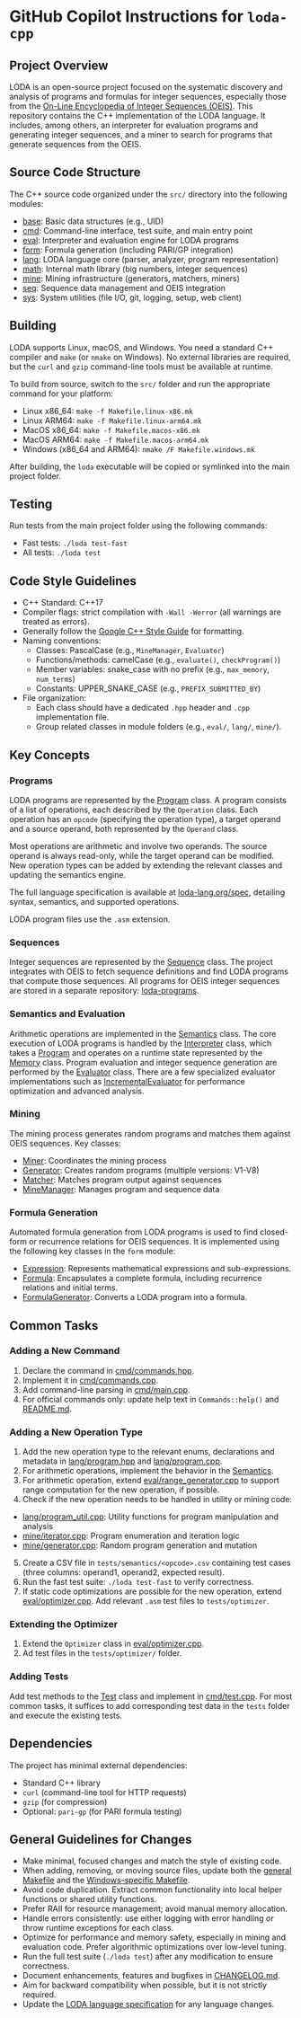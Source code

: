 # GitHub Copilot Instructions for `loda-cpp`

## Project Overview

LODA is an open-source project focused on the systematic discovery and analysis of programs and formulas for integer sequences, especially those from the [On-Line Encyclopedia of Integer Sequences (OEIS)](https://oeis.org/). This repository contains the C++ implementation of the LODA language. It includes, among others, an interpreter for evaluation programs and generating integer sequences, and a miner to search for programs that generate sequences from the OEIS.

## Source Code Structure

The C++ source code organized under the `src/` directory into the following modules:

- [base](../src/base): Basic data structures (e.g., UID)
- [cmd](../src/cmd): Command-line interface, test suite, and main entry point
- [eval](../src/eval): Interpreter and evaluation engine for LODA programs
- [form](../src/form): Formula generation (including PARI/GP integration)
- [lang](../src/lang): LODA language core (parser, analyzer, program representation)
- [math](../src/math): Internal math library (big numbers, integer sequences)
- [mine](../src/mine): Mining infrastructure (generators, matchers, miners)
- [seq](../src/seq): Sequence data management and OEIS integration
- [sys](../src/sys): System utilities (file I/O, git, logging, setup, web client)

## Building

LODA supports Linux, macOS, and Windows. You need a standard C++ compiler and `make` (or `nmake` on Windows). No external libraries are required, but the `curl` and `gzip` command-line tools must be available at runtime.

To build from source, switch to the `src/` folder and run the appropriate command for your platform:

* Linux x86\_64: `make -f Makefile.linux-x86.mk`
* Linux ARM64: `make -f Makefile.linux-arm64.mk`
* MacOS x86\_64: `make -f Makefile.macos-x86.mk`
* MacOS ARM64: `make -f Makefile.macos-arm64.mk`
* Windows (x86\_64 and ARM64): `nmake /F Makefile.windows.mk`

After building, the `loda` executable will be copied or symlinked into the main project folder.

## Testing

Run tests from the main project folder using the following commands:
- Fast tests: `./loda test-fast`
- All tests: `./loda test`

## Code Style Guidelines

- C++ Standard: C++17
- Compiler flags: strict compilation with `-Wall -Werror` (all warnings are treated as errors).
- Generally follow the [Google C++ Style Guide](https://google.github.io/styleguide/cppguide.html) for formatting.
- Naming conventions:
  - Classes: PascalCase (e.g., `MineManager`, `Evaluator`)
  - Functions/methods: camelCase (e.g., `evaluate()`, `checkProgram()`)
  - Member variables: snake_case with no prefix (e.g., `max_memory`, `num_terms`)
  - Constants: UPPER_SNAKE_CASE (e.g., `PREFIX_SUBMITTED_BY`)
- File organization:  
  - Each class should have a dedicated `.hpp` header and `.cpp` implementation file.
  - Group related classes in module folders (e.g., `eval/`, `lang/`, `mine/`).

## Key Concepts

### Programs

LODA programs are represented by the [Program](../src/lang/program.hpp) class. A program consists of a list of operations, each described by the `Operation` class. Each operation has an `opcode` (specifying the operation type), a target operand and a source operand, both represented by the `Operand` class.

Most operations are arithmetic and involve two operands. The source operand is always read-only, while the target operand can be modified. New operation types can be added by extending the relevant classes and updating the semantics engine.

The full language specification is available at [loda-lang.org/spec](https://loda-lang.org/spec/), detailing syntax, semantics, and supported operations.

LODA program files use the `.asm` extension.

### Sequences

Integer sequences are represented by the [Sequence](../src/math/sequence.hpp) class. The project integrates with OEIS to fetch sequence definitions and find LODA programs that compute those sequences.
All programs for OEIS integer sequences are stored in a separate repository: [loda-programs](https://github.com/loda-lang/loda-programs).

### Semantics and Evaluation

Arithmetic operations are implemented in the [Semantics](../src/eval/semantics.hpp) class. The core execution of LODA programs is handled by the [Interpreter](../src/eval/interpreter.hpp) class, which takes a [Program](../src/lang/program.hpp) and operates on a runtime state represented by the [Memory](../src/eval/memory.hpp) class. Program evaluation and integer sequence generation are performed by the [Evaluator](../src/eval/evaluator.hpp) class. There are a few specialized evaluator implementations such as [IncrementalEvaluator](../src/eval/evaluator_inc.hpp) for performance optimization and advanced analysis.

### Mining

The mining process generates random programs and matches them against OEIS sequences. Key classes:
- [Miner](../src/mine/miner.hpp): Coordinates the mining process
- [Generator](../src/mine/generator.hpp): Creates random programs (multiple versions: V1-V8)
- [Matcher](../src/mine/matcher.hpp): Matches program output against sequences
- [MineManager](../src/mine/mine_manager.hpp): Manages program and sequence data

### Formula Generation

Automated formula generation from LODA programs is used to find closed-form or recurrence relations for OEIS sequences. It is implemented using the following key classes in the `form` module:
- [Expression](../src/form/expression.hpp): Represents mathematical expressions and sub-expressions.
- [Formula](../src/form/formula.hpp): Encapsulates a complete formula, including recurrence relations and initial terms.
- [FormulaGenerator](../src/form/formula_gen.hpp): Converts a LODA program into a formula.

## Common Tasks

### Adding a New Command

1. Declare the command in [cmd/commands.hpp](../src/cmd/commands.hpp).
2. Implement it in [cmd/commands.cpp](../src/cmd/commands.cpp).
3. Add command-line parsing in [cmd/main.cpp](../src/cmd/main.cpp).
4. For official commands only: update help text in `Commands::help()` and [README.md](../README.md).

### Adding a New Operation Type

1. Add the new operation type to the relevant enums, declarations and metadata in [lang/program.hpp](../src/lang/program.hpp) and [lang/program.cpp](../src/lang/program.cpp).
2. For arithmetic operations, implement the behavior in the [Semantics](../src/eval/semantics.cpp).
3. For arithmetic operation, extend [eval/range_generator.cpp](../src/eval/range_generator.cpp) to support range computation for the new operation, if possible.
4. Check if the new operation needs to be handled in utility or mining code:
  - [lang/program_util.cpp](../src/lang/program_util.cpp): Utility functions for program manipulation and analysis
  - [mine/iterator.cpp](../src/mine/iterator.cpp): Program enumeration and iteration logic
  - [mine/generator.cpp](../src/mine/generator.cpp): Random program generation and mutation
5. Create a CSV file in `tests/semantics/<opcode>.csv` containing test cases (three columns: operand1, operand2, expected result).
6. Run the fast test suite: `./loda test-fast` to verify correctness.
7. If static code optimizations are possible for the new operation, extend [eval/optimizer.cpp](../src/eval/optimizer.cpp). Add relevant `.asm` test files to `tests/optimizer`.

### Extending the Optimizer

1. Extend the `Optimizer` class in [eval/optimizer.cpp](../src/eval/optimizer.cpp).
2. Ad test files in the `tests/optimizer/` folder.

### Adding Tests

Add test methods to the [Test](../src/cmd/test.hpp) class and implement in [cmd/test.cpp](../src/cmd/test.cpp). For most common tasks, it suffices to add corresponding test data in the `tests` folder and execute the existing tests.

## Dependencies

The project has minimal external dependencies:
- Standard C++ library
- `curl` (command-line tool for HTTP requests)
- `gzip` (for compression)
- Optional: `pari-gp` (for PARI formula testing)

## General Guidelines for Changes

- Make minimal, focused changes and match the style of existing code.
- When adding, removing, or moving source files, update both the [general Makefile](../src/Makefile) and the [Windows-specific Makefile](../src/Makefile.windows.mk).
- Avoid code duplication. Extract common functionality into local helper functions or shared utility functions.
- Prefer RAII for resource management; avoid manual memory allocation.
- Handle errors consistently: use either logging with error handling or throw runtime exceptions for each class.
- Optimize for performance and memory safety, especially in mining and evaluation code. Prefer algorithmic optimizations over low-level tuning.
- Run the full test suite (`./loda test`) after any modification to ensure correctness.
- Document enhancements, features and bugfixes in [CHANGELOG.md](../CHANGELOG.md).
- Aim for backward compatibility when possible, but it is not strictly required.
- Update the [LODA language specification](https://loda-lang.org/spec/) for any language changes.
